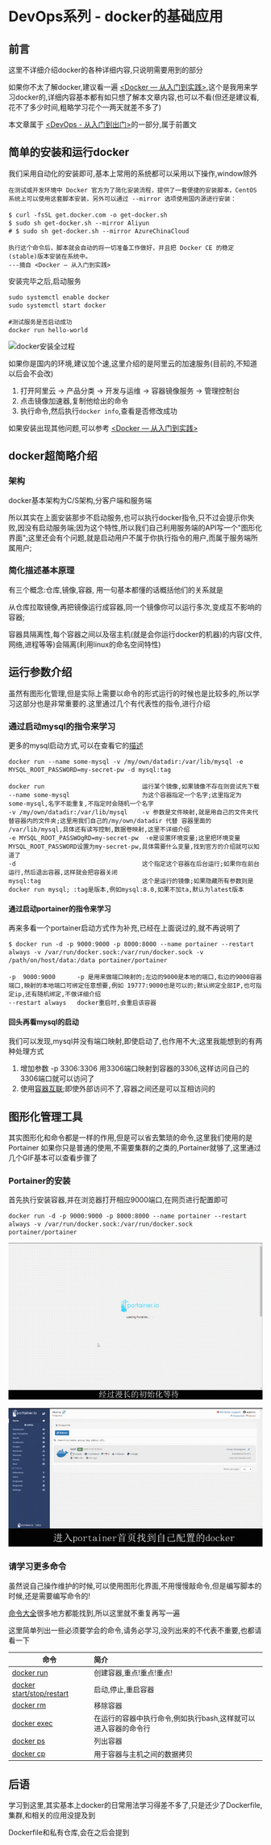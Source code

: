 # DevOps系列 - docker的基础应用
## 前言
这里不详细介绍docker的各种详细内容,只说明需要用到的部分

如果你不太了解docker,建议看一遍 [<Docker — 从入门到实践>](https://yeasy.gitbooks.io/docker_practice/content/),这个是我用来学习docker的,详细内容基本都有如只想了解本文章内容,也可以不看(但还是建议看,花不了多少时间,粗略学习花个一两天就差不多了)

本文章属于 [<DevOps - 从入门到出门>](https://github.com/meislzhua/DevOps)的一部分,属于前置文

## 简单的安装和运行docker
我们采用自动化的安装即可,基本上常用的系统都可以采用以下操作,window除外
```
在测试或开发环境中 Docker 官方为了简化安装流程，提供了一套便捷的安装脚本，CentOS 系统上可以使用这套脚本安装，另外可以通过 --mirror 选项使用国内源进行安装：

$ curl -fsSL get.docker.com -o get-docker.sh
$ sudo sh get-docker.sh --mirror Aliyun
# $ sudo sh get-docker.sh --mirror AzureChinaCloud

执行这个命令后，脚本就会自动的将一切准备工作做好，并且把 Docker CE 的稳定(stable)版本安装在系统中。
---摘自 <Docker — 从入门到实践>
```

安装完毕之后,启动服务
```
sudo systemctl enable docker
sudo systemctl start docker

#测试服务是否启动成功
docker run hello-world
```



![docker安装全过程](img/docker/install.gif) 

如果你是国内的环境,建议加个速,这里介绍的是阿里云的加速服务(目前的,不知道以后会不会改)

1. 打开阿里云 → 产品分类 → 开发与运维 → 容器镜像服务 → 管理控制台
2. 点击镜像加速器,复制他给出的命令
3. 执行命令,然后执行`docker info`,查看是否修改成功



如果安装出现其他问题,可以参考 [<Docker — 从入门到实践>](https://yeasy.gitbooks.io/docker_practice/content/install/)

## docker超简略介绍
### 架构
docker基本架构为C/S架构,分客户端和服务端

所以其实在上面安装那步不启动服务,也可以执行docker指令,只不过会提示你失败,因没有启动服务端;因为这个特性,所以我们自己利用服务端的API写一个"图形化界面";这里还会有个问题,就是启动用户不属于你执行指令的用户,而属于服务端所属用户;

### 简化描述基本原理
有三个概念:仓库,镜像,容器, 用一句基本都懂的话概括他们的关系就是

从仓库拉取镜像,再把镜像运行成容器,同一个镜像你可以运行多次,变成互不影响的容器;

容器具隔离性,每个容器之间以及宿主机(就是会你运行docker的机器)的内容(文件,网络,进程等等)会隔离(利用linux的命名空间特性)

## 运行参数介绍
虽然有图形化管理,但是实际上需要以命令的形式运行的时候也是比较多的,所以学习这部分也是非常重要的.这里通过几个有代表性的指令,进行介绍

### 通过启动mysql的指令来学习
更多的mysql启动方式,可以在查看它的[描述](https://hub.docker.com/_/mysql)
```
docker run --name some-mysql -v /my/own/datadir:/var/lib/mysql -e MYSQL_ROOT_PASSWORD=my-secret-pw -d mysql:tag

docker run                           运行某个镜像,如果镜像不存在则尝试先下载
--name some-mysql                    为这个容器指定一个名字;这里指定为 some-mysql,名字不能重复,不指定时会随机一个名字
-v /my/own/datadir:/var/lib/mysql    -v 参数是文件映射,就是用自己的文件夹代替容器内的文件夹;这里用我们自己的/my/own/datadir 代替 容器里面的 /var/lib/mysql,具体还有读写控制,数据卷映射,这里不详细介绍
-e MYSQL_ROOT_PASSWOgRD=my-secret-pw  -e是设置环境变量;这里把环境变量MYSQL_ROOT_PASSWORD设置为my-secret-pw,具体需要什么变量,找到官方的介绍就可以知道了
-d                                   这个指定这个容器在后台运行;如果你在前台运行,然后退出容器,这样就会把容器关闭
mysql:tag                            这个是运行的镜像;如果隐藏所有参数则是docker run mysql; :tag是版本,例如mysql:8.0,如果不加ta,默认为latest版本
```


#### 通过启动portainer的指令来学习
再来多看一个portainer启动方式作为补充,已经在上面说过的,就不再说明了
```
$ docker run -d -p 9000:9000 -p 8000:8000 --name portainer --restart always -v /var/run/docker.sock:/var/run/docker.sock -v /path/on/host/data:/data portainer/portainer

-p  9000:9000      -p 是用来做端口映射的;左边的9000是本地的端口,右边的9000容器端口,映射的本地端口可绑定任意想要,例如 19777:9000也是可以的;默认绑定全部IP,也可指定ip,还有随机绑定,不做详细介绍
--restart always   docker重启时,会重启该容器
```

#### 回头再看mysql的启动
我们可以发现,mysql并没有端口映射,即使启动了,也作用不大;这里我能想到的有两种处理方式

1. 增加参数 -p 3306:3306 用3306端口映射到容器的3306,这样访问自己的3306端口就可以访问了
2. 使用[容器互联](https://yeasy.gitbooks.io/docker_practice/content/network/linking.html);即使外部访问不了,容器之间还是可以互相访问的

## 图形化管理工具
其实图形化和命令都是一样的作用,但是可以省去繁琐的命令,这里我们使用的是Portainer
如果你只是普通的使用,不需要集群的之类的,Portainer就够了,这里通过几个GIF基本可以查看步骤了

### Portainer的安装
首先执行安装容器,并在浏览器打开相应9000端口,在网页进行配置即可
```
docker run -d -p 9000:9000 -p 8000:8000 --name portainer --restart always -v /var/run/docker.sock:/var/run/docker.sock  portainer/portainer
```


![portainer配置过程](img/docker/portainer_install.gif) 


![portainer使用实例:jenkins的安装](img/docker/jenkins_install.gif) 

### 请学习更多命令
虽然说自己操作维护的时候,可以使用图形化界面,不用慢慢敲命令,但是编写脚本的时候,还是需要编写命令的!

[命令大全](https://www.runoob.com/docker/docker-command-manual.html)很多地方都能找到,所以这里就不重复再写一遍

这里简单列出一些必须要学会的命令,请务必学习,没列出来的不代表不重要,也都请看一下

| 命令        | 简介           |
| ------------- |:-------------|
| [docker run](https://www.runoob.com/docker/docker-run-command.html)      | 创建容器,重点!重点!重点! | 
| [docker start/stop/restart](https://www.runoob.com/docker/docker-start-stop-restart-command.html)     | 启动,停止,重启容器      | 
| [docker rm](https://www.runoob.com/docker/docker-rm-command.html)     | 移除容器      | 
| [docker exec](https://www.runoob.com/docker/docker-exec-command.html) | 在运行的容器中执行命令,例如执行bash,这样就可以进入容器的命令行      |   
| [docker ps](https://www.runoob.com/docker/docker-ps-command.html) | 列出容器     |   
| [docker cp](https://www.runoob.com/docker/docker-cp-command.html) | 用于容器与主机之间的数据拷贝     |   

## 后语
学习到这里,其实基本上docker的日常用法学习得差不多了,只是还少了Dockerfile,集群,和相关的应用没提及到

Dockerfile和私有仓库,会在之后会提到